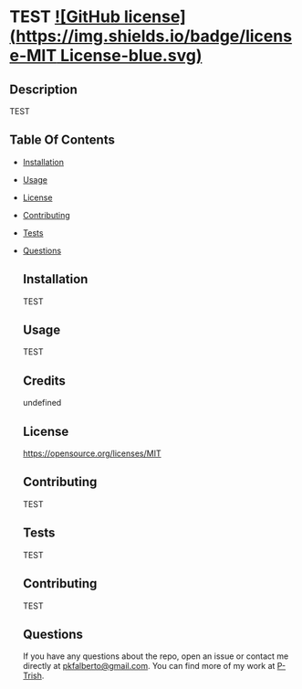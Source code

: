  # TEST [![GitHub license](https://img.shields.io/badge/license-MIT License-blue.svg)](https://opensource.org/licenses/MIT)
  
  ## Description
  TEST
  
  ## Table Of Contents
- [Installation](#installation)
- [Usage](#usage)
- [License](#license)
- [Contributing](contributing)
- [Tests](#tests)
- [Questions](#questions)

  ## Installation
  TEST
  
  ## Usage
  TEST
  
  ## Credits
  undefined
  
  ## License
  https://opensource.org/licenses/MIT
  
  ## Contributing
  TEST
  
  ## Tests
  TEST
  
  ## Contributing
  TEST
  
  ## Questions

  If you have any questions about the repo, open an issue or contact me directly at pkfalberto@gmail.com. You can find more of my work at [P-Trish](https://github.com/P-Trish/).
  
